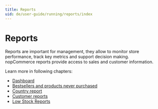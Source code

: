 ```yaml
---
title: Reports
uid: de/user-guide/running/reports/index
---
```


# Reports

Reports are important for management, they allow to monitor store performance, track key metrics and support decision making. nopCommerce reports provide access to sales and customer information.

Learn more in following chapters:

* [Dashboard](xref:de/user-guide/running/reports/dashboard)
* [Bestsellers and products never purchased](xref:de/user-guide/running/reports/bestsellers-never-purchased)
* [Country report](xref:de/user-guide/running/reports/country-report)
* [Customer reports](xref:de/user-guide/running/reports/customer-reports)
* [Low Stock Reports](xref:de/user-guide/running/reports/low-stock-reports)